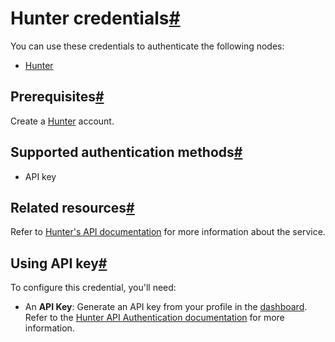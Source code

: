 [](https://github.com/n8n-io/n8n-docs/edit/main/docs/integrations/builtin/credentials/hunter.md "Edit this page")

# Hunter credentials[#](#hunter-credentials "Permanent link")

You can use these credentials to authenticate the following nodes:

*   [Hunter](../../app-nodes/n8n-nodes-base.hunter/)

## Prerequisites[#](#prerequisites "Permanent link")

Create a [Hunter](https://www.hunter.io/) account.

## Supported authentication methods[#](#supported-authentication-methods "Permanent link")

*   API key

## Related resources[#](#related-resources "Permanent link")

Refer to [Hunter's API documentation](https://hunter.io/api-documentation/v2) for more information about the service.

## Using API key[#](#using-api-key "Permanent link")

To configure this credential, you'll need:

*   An **API Key**: Generate an API key from your profile in the [dashboard](https://hunter.io/api-keys). Refer to the [Hunter API Authentication documentation](https://hunter.io/api-documentation/v2#authentication) for more information.